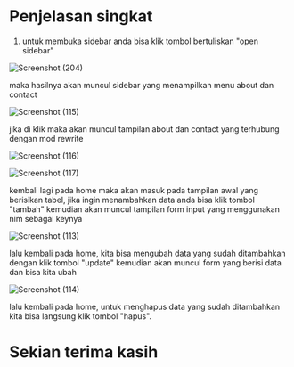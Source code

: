 # Penjelasan singkat

1. untuk membuka sidebar anda bisa klik tombol bertuliskan "open sidebar"

![Screenshot (204)](https://user-images.githubusercontent.com/92637117/233217518-c7901b37-02a9-4a96-86c3-2f116eb3bc49.png)

maka hasilnya akan muncul sidebar yang menampilkan menu about dan contact

![Screenshot (115)](https://user-images.githubusercontent.com/92738041/233068726-28c0f5d1-7908-401c-8773-610dff323b32.png)

jika di klik maka akan muncul tampilan about dan contact yang terhubung dengan mod rewrite

![Screenshot (116)](https://user-images.githubusercontent.com/92738041/233068958-892edaf8-7ec7-4783-a989-a6de15b8ca87.png)

![Screenshot (117)](https://user-images.githubusercontent.com/92738041/233069038-d144725a-3517-4f1b-b020-cb38fa222089.png)

kembali lagi pada home maka akan masuk pada tampilan awal yang berisikan tabel, jika ingin menambahkan data anda bisa klik tombol "tambah" kemudian akan muncul tampilan form input yang menggunakan nim sebagai keynya

![Screenshot (113)](https://user-images.githubusercontent.com/92738041/233069664-937a382b-0513-43e5-8e5d-83c89bf4a3d8.png)

lalu kembali pada home, kita bisa mengubah data yang sudah ditambahkan dengan klik tombol "update" kemudian akan muncul form yang berisi data dan bisa kita ubah

![Screenshot (114)](https://user-images.githubusercontent.com/92738041/233069991-6026cb9a-1b24-4af5-adce-0bd40d4377c7.png)

lalu kembali pada home, untuk menghapus data yang sudah ditambahkan kita bisa langsung klik tombol "hapus".

# Sekian terima kasih
